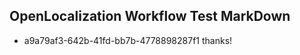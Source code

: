 ## OpenLocalization Workflow Test MarkDown
* a9a79af3-642b-41fd-bb7b-4778898287f1 thanks!

<!--HONumber=Jul16_HO2-->


